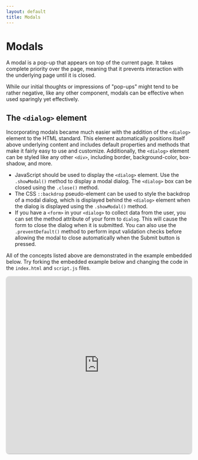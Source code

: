 ```yaml
---
layout: default
title: Modals
---
```

# Modals
A modal is a pop-up that appears on top of the current page. It takes complete priority over the page, meaning that it prevents interaction with the underlying page until it is closed.

While our initial thoughts or impressions of "pop-ups" might tend to be rather negative, like any other component, modals can be effective when used sparingly yet effectively.

## The `<dialog>` element
Incorporating modals became much easier with the addition of the `<dialog>` element to the HTML standard. This element automatically positions itself above underlying content and includes default properties and methods that make it fairly easy to use and customize. Additionally, the `<dialog>` element can be styled like any other `<div>`, including border, background-color, box-shadow, and more.

- JavaScript should be used to display the `<dialog>` element. Use the `.showModal()` method to display a modal dialog. The `<dialog>` box can be closed using the `.close()` method.
- The CSS `::backdrop` pseudo-element can be used to style the backdrop of a modal dialog, which is displayed behind the `<dialog>` element when the dialog is displayed using the `.showModal()` method.
- If you have a `<form>` in your `<dialog>` to collect data from the user, you can set the method attribute of your form to `dialog`. This will cause the form to close the dialog when it is submitted. You can also use the `.preventDefault()` method to perform input validation checks before allowing the modal to close automatically when the Submit button is pressed.

All of the concepts listed above are demonstrated in the example embedded below. Try forking the embedded example below and changing the code in the `index.html` and `script.js` files.

<iframe src="https://replit.com/@sheffie/IMS322-Modals?embed=true" width="100%" height="480" style="border: none; border-radius: 8px; box-shadow: 0 1px 3px rgba(0,0,0,0.12), 0 1px 2px rgba(0,0,0,0.24);"></iframe>
